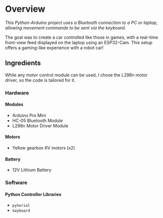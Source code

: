 # Overview  
_This Python-Arduino project uses a Bluetooth connection to a PC or laptop, allowing movement commands to be sent via the keyboard._  

The goal was to create a car controlled like those in games, with a real-time front-view feed displayed on the laptop using an ESP32-Cam. This setup offers a gaming-like experience with a robot car!  

## Ingredients  

While any motor control module can be used, I chose the L298n motor driver, so the code is tailored for it.  

### Hardware  

#### Modules  
- Arduino Pro Mini  
- HC-05 Bluetooth Module  
- L298n Motor Driver Module  

#### Motors  
- Yellow gearbox 6V motors (x2)  

#### Battery  
- 12V Lithium Battery  

### Software  

#### Python Controller Libraries  
- `pySerial`  
- `keyboard`  
